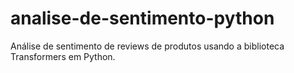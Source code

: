 # analise-de-sentimento-python
Análise de sentimento de reviews de produtos usando a biblioteca Transformers em Python.

